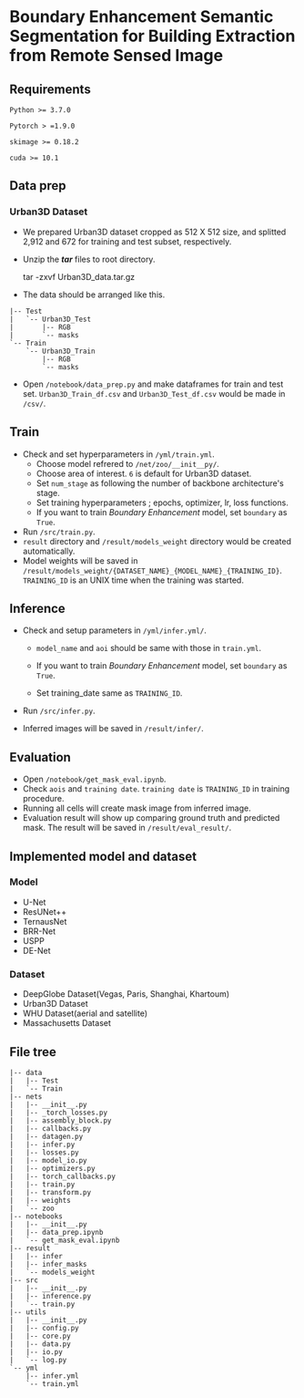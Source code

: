 # Boundary Enhancement Semantic Segmentation for Building Extraction from Remote Sensed Image

## Requirements 

```
Python >= 3.7.0

Pytorch > =1.9.0

skimage >= 0.18.2

cuda >= 10.1
```

## Data prep

### Urban3D Dataset

- We prepared Urban3D dataset cropped as 512 X 512 size, and splitted 2,912 and 672 for training and test subset, respectively.

- Unzip the ***tar*** files to root directory.

    tar -zxvf Urban3D_data.tar.gz

- The data should be arranged like this.

```
|-- Test
|   `-- Urban3D_Test
|       |-- RGB
|       `-- masks
`-- Train
    `-- Urban3D_Train
        |-- RGB
        `-- masks
```

- Open ```/notebook/data_prep.py``` and make dataframes for train and test set.
  ```Urban3D_Train_df.csv``` and ```Urban3D_Test_df.csv``` would be made in ```/csv/```.

## Train

- Check and set hyperparameters in ```/yml/train.yml```.
  - Choose model refrered to ```/net/zoo/__init__py/```.
  - Choose area of interest. ```6``` is default for Urban3D dataset.
  - Set ```num_stage``` as following the number of backbone architecture's stage.
  - Set training hyperparameters ; epochs, optimizer, lr, loss functions.
  - If you want to train *Boundary Enhancement* model, set ```boundary``` as ```True```.
- Run ```/src/train.py```. 
- ```result``` directory and ```/result/models_weight``` directory would be created automatically.
- Model weights will be saved in ```/result/models_weight/{DATASET_NAME}_{MODEL_NAME}_{TRAINING_ID}```. ```TRAINING_ID``` is an UNIX time when the training was started.

## Inference

- Check and setup parameters in ```/yml/infer.yml/```.

  - ```model_name``` and ```aoi``` should be same with those in ```train.yml```.

  - If you want to train *Boundary Enhancement* model, set ```boundary``` as ```True```.

  - Set training_date same as ```TRAINING_ID```.

    

- Run ```/src/infer.py```.

- Inferred  images will be saved in ```/result/infer/```.

## Evaluation

- Open ```/notebook/get_mask_eval.ipynb```.
- Check ```aois``` and ```training date```. ``training date`` is ```TRAINING_ID``` in training procedure.
- Running all cells will create mask image from inferred image.
- Evaluation result will show up comparing ground truth and predicted mask. The result will be saved in ```/result/eval_result/```.



## Implemented model and dataset

### Model 

- U-Net
- ResUNet++
- TernausNet
- BRR-Net
- USPP
- DE-Net

### Dataset

- DeepGlobe Dataset(Vegas, Paris, Shanghai, Khartoum)
- Urban3D Dataset
- WHU Dataset(aerial and satellite)
- Massachusetts Dataset

## File tree

```
|-- data
|   |-- Test
|   `-- Train
|-- nets
|   |-- __init__.py
|   |-- _torch_losses.py
|   |-- assembly_block.py
|   |-- callbacks.py
|   |-- datagen.py
|   |-- infer.py
|   |-- losses.py
|   |-- model_io.py
|   |-- optimizers.py
|   |-- torch_callbacks.py
|   |-- train.py
|   |-- transform.py
|   |-- weights
|   `-- zoo
|-- notebooks
|   |-- __init__.py
|   |-- data_prep.ipynb
|   `-- get_mask_eval.ipynb
|-- result
|   |-- infer
|   |-- infer_masks
|   `-- models_weight
|-- src
|   |-- __init__.py
|   |-- inference.py
|   `-- train.py
|-- utils
|   |-- __init__.py
|   |-- config.py
|   |-- core.py
|   |-- data.py
|   |-- io.py
|   `-- log.py
`-- yml
    |-- infer.yml
    `-- train.yml
```

